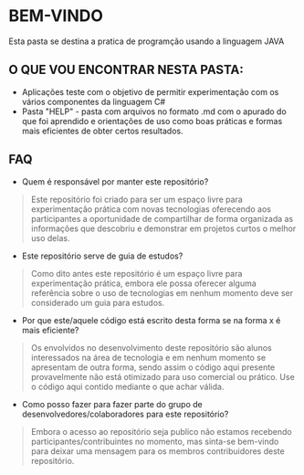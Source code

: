 # BEM-VINDO

Esta pasta se destina a pratica de programção usando a linguagem JAVA

## O QUE VOU ENCONTRAR NESTA PASTA:

- Aplicações teste com o objetivo de permitir experimentação com os vários componentes da linguagem C#
- Pasta "HELP" - pasta com arquivos no formato .md com o apurado do que foi aprendido e orientações de uso como boas práticas e formas mais eficientes de obter certos resultados.

## FAQ

- Quem é responsável por manter este repositório?

> Este repositório foi criado para ser um espaço livre para experimentação prática com novas tecnologias oferecendo aos participantes a oportunidade de compartilhar de forma organizada as informações que descobriu e demonstrar em projetos curtos o melhor uso delas.

- Este repositório serve de guia de estudos?

> Como dito antes este repositório é um espaço livre para experimentação prática, embora ele possa oferecer alguma referência sobre o uso de tecnologias em nenhum momento deve ser considerado um guia para estudos.

- Por que este/aquele código está escrito desta forma se na forma x é mais eficiente?

> Os envolvidos no desenvolvimento deste repositório são alunos interessados na área de tecnologia e em nenhum momento se apresentam de outra forma, sendo assim o código aqui presente provavelmente não está otimizado para uso comercial ou prático. Use o código aqui contido mediante o que achar válida.

- Como posso fazer para fazer parte do grupo de desenvolvedores/colaboradores para este repositório?

> Embora o acesso ao repositório seja publico não estamos recebendo participantes/contribuintes no momento, mas sinta-se bem-vindo para deixar uma mensagem para os membros contribuidores deste repositório.